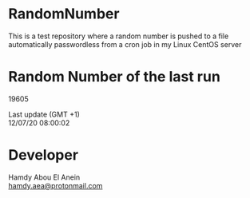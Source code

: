 # RandomNumber    
This is a test repository where a random number is pushed to a file automatically passwordless from a cron job in my Linux CentOS server    
# Random Number of the last run   
19605
      
Last update (GMT +1)    
12/07/20 08:00:02
# Developer    
Hamdy Abou El Anein   
hamdy.aea@protonmail.com

